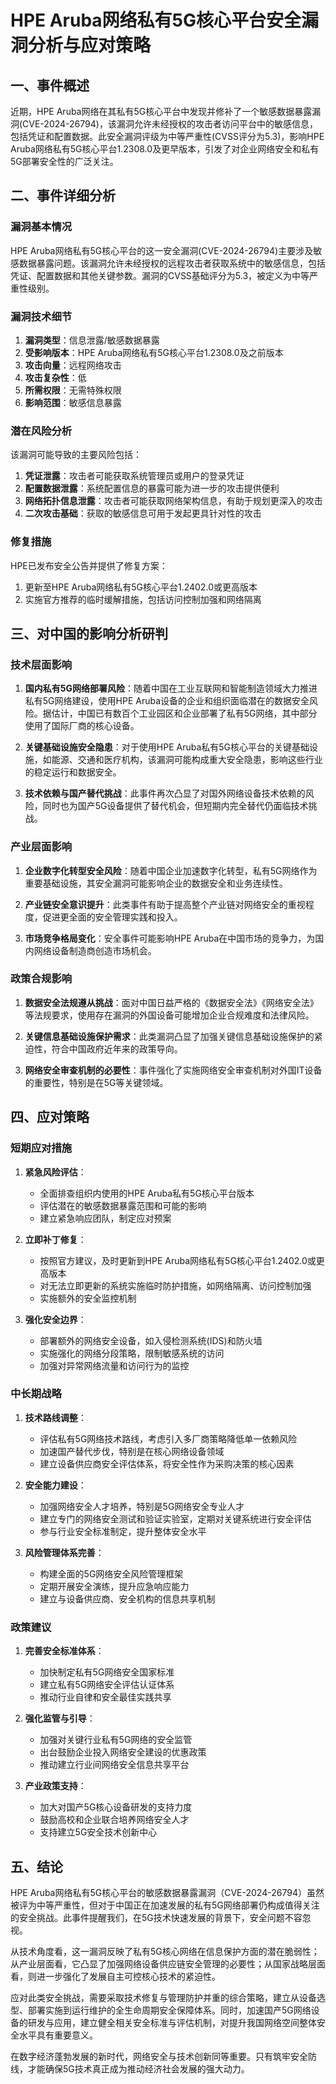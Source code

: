  # HPE Aruba网络私有5G核心平台安全漏洞分析与应对策略

## 一、事件概述

近期，HPE Aruba网络在其私有5G核心平台中发现并修补了一个敏感数据暴露漏洞(CVE-2024-26794)，该漏洞允许未经授权的攻击者访问平台中的敏感信息，包括凭证和配置数据。此安全漏洞评级为中等严重性(CVSS评分为5.3)，影响HPE Aruba网络私有5G核心平台1.2308.0及更早版本，引发了对企业网络安全和私有5G部署安全性的广泛关注。

## 二、事件详细分析

### 漏洞基本情况

HPE Aruba网络私有5G核心平台的这一安全漏洞(CVE-2024-26794)主要涉及敏感数据暴露问题。该漏洞允许未经授权的远程攻击者获取系统中的敏感信息，包括凭证、配置数据和其他关键参数。漏洞的CVSS基础评分为5.3，被定义为中等严重性级别。

### 漏洞技术细节

1. **漏洞类型**：信息泄露/敏感数据暴露
2. **受影响版本**：HPE Aruba网络私有5G核心平台1.2308.0及之前版本
3. **攻击向量**：远程网络攻击
4. **攻击复杂性**：低
5. **所需权限**：无需特殊权限
6. **影响范围**：敏感信息暴露

### 潜在风险分析

该漏洞可能导致的主要风险包括：

1. **凭证泄露**：攻击者可能获取系统管理员或用户的登录凭证
2. **配置数据泄露**：系统配置信息的暴露可能为进一步的攻击提供便利
3. **网络拓扑信息泄露**：攻击者可能获取网络架构信息，有助于规划更深入的攻击
4. **二次攻击基础**：获取的敏感信息可用于发起更具针对性的攻击

### 修复措施

HPE已发布安全公告并提供了修复方案：
1. 更新至HPE Aruba网络私有5G核心平台1.2402.0或更高版本
2. 实施官方推荐的临时缓解措施，包括访问控制加强和网络隔离

## 三、对中国的影响分析研判

### 技术层面影响

1. **国内私有5G网络部署风险**：随着中国在工业互联网和智能制造领域大力推进私有5G网络建设，使用HPE Aruba设备的企业和组织面临潜在的数据安全风险。据估计，中国已有数百个工业园区和企业部署了私有5G网络，其中部分使用了国际厂商的核心设备。

2. **关键基础设施安全隐患**：对于使用HPE Aruba私有5G核心平台的关键基础设施，如能源、交通和医疗机构，该漏洞可能构成重大安全隐患，影响这些行业的稳定运行和数据安全。

3. **技术依赖与国产替代挑战**：此事件再次凸显了对国外网络设备技术依赖的风险，同时也为国产5G设备提供了替代机会，但短期内完全替代仍面临技术挑战。

### 产业层面影响

1. **企业数字化转型安全风险**：随着中国企业加速数字化转型，私有5G网络作为重要基础设施，其安全漏洞可能影响企业的数据安全和业务连续性。

2. **产业链安全意识提升**：此类事件有助于提高整个产业链对网络安全的重视程度，促进更全面的安全管理实践和投入。

3. **市场竞争格局变化**：安全事件可能影响HPE Aruba在中国市场的竞争力，为国内网络设备制造商创造市场机会。

### 政策合规影响

1. **数据安全法规遵从挑战**：面对中国日益严格的《数据安全法》《网络安全法》等法规要求，使用存在漏洞的外国设备可能增加企业合规难度和法律风险。

2. **关键信息基础设施保护需求**：此类漏洞凸显了加强关键信息基础设施保护的紧迫性，符合中国政府近年来的政策导向。

3. **网络安全审查机制的必要性**：事件强化了实施网络安全审查机制对外国IT设备的重要性，特别是在5G等关键领域。

## 四、应对策略

### 短期应对措施

1. **紧急风险评估**：
   - 全面排查组织内使用的HPE Aruba私有5G核心平台版本
   - 评估潜在的敏感数据暴露范围和可能的影响
   - 建立紧急响应团队，制定应对预案

2. **立即补丁修复**：
   - 按照官方建议，及时更新到HPE Aruba网络私有5G核心平台1.2402.0或更高版本
   - 对无法立即更新的系统实施临时防护措施，如网络隔离、访问控制加强
   - 实施额外的安全监控机制

3. **强化安全边界**：
   - 部署额外的网络安全设备，如入侵检测系统(IDS)和防火墙
   - 实施强化的网络分段策略，限制敏感系统的访问
   - 加强对异常网络流量和访问行为的监控

### 中长期战略

1. **技术路线调整**：
   - 评估私有5G网络技术路线，考虑引入多厂商策略降低单一依赖风险
   - 加速国产替代步伐，特别是在核心网络设备领域
   - 建立设备供应商安全评估体系，将安全性作为采购决策的核心因素

2. **安全能力建设**：
   - 加强网络安全人才培养，特别是5G网络安全专业人才
   - 建立专门的网络安全测试和验证实验室，定期对关键系统进行安全评估
   - 参与行业安全标准制定，提升整体安全水平

3. **风险管理体系完善**：
   - 构建全面的5G网络安全风险管理框架
   - 定期开展安全演练，提升应急响应能力
   - 建立与设备供应商、安全机构的信息共享机制

### 政策建议

1. **完善安全标准体系**：
   - 加快制定私有5G网络安全国家标准
   - 建立私有5G网络安全评估认证体系
   - 推动行业自律和安全最佳实践共享

2. **强化监管与引导**：
   - 加强对关键行业私有5G网络的安全监管
   - 出台鼓励企业投入网络安全建设的优惠政策
   - 推动建立行业间网络安全信息共享平台

3. **产业政策支持**：
   - 加大对国产5G核心设备研发的支持力度
   - 鼓励高校和企业联合培养网络安全人才
   - 支持建立5G安全技术创新中心

## 五、结论

HPE Aruba网络私有5G核心平台的敏感数据暴露漏洞（CVE-2024-26794）虽然被评为中等严重性，但对于中国正在加速发展的私有5G网络部署仍构成值得关注的安全挑战。此事件提醒我们，在5G技术快速发展的背景下，安全问题不容忽视。

从技术角度看，这一漏洞反映了私有5G核心网络在信息保护方面的潜在脆弱性；从产业层面看，它凸显了加强网络设备供应链安全管理的必要性；从国家战略层面看，则进一步强化了发展自主可控核心技术的紧迫性。

应对此类安全挑战，需要采取技术修复与管理防护并重的综合策略，建立从设备选型、部署实施到运行维护的全生命周期安全保障体系。同时，加速国产5G网络设备的研发与应用，建立健全相关安全标准与评估机制，对提升我国网络空间整体安全水平具有重要意义。

在数字经济蓬勃发展的新时代，网络安全与技术创新同等重要。只有筑牢安全防线，才能确保5G技术真正成为推动经济社会发展的强大动力。